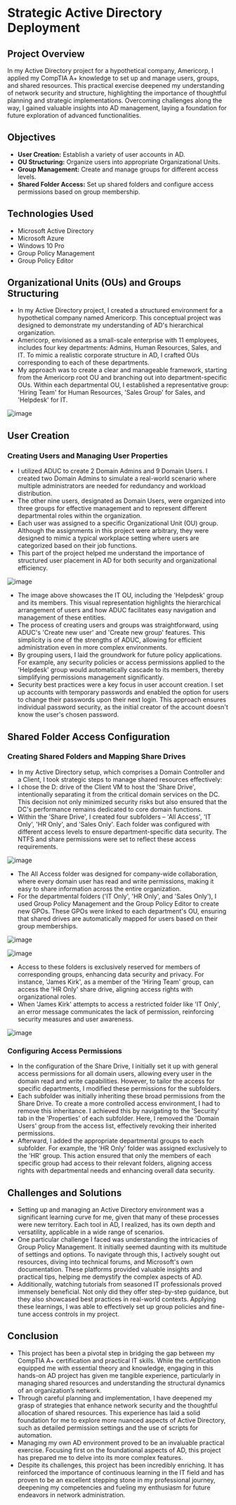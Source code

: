# Strategic Active Directory Deployment

## Project Overview
In my Active Directory project for a hypothetical company, Americorp, I applied my CompTIA A+ knowledge to set up and manage users, groups, and shared resources. This practical exercise deepened my understanding of network security and structure, highlighting the importance of thoughtful planning and strategic implementations. Overcoming challenges along the way, I gained valuable insights into AD management, laying a foundation for future exploration of advanced functionalities.

## Objectives
- **User Creation:** Establish a variety of user accounts in AD.
- **OU Structuring:** Organize users into appropriate Organizational Units.
- **Group Management:** Create and manage groups for different access levels.
- **Shared Folder Access:** Set up shared folders and configure access permissions based on group membership.

## Technologies Used
- Microsoft Active Directory
- Microsoft Azure
- Windows 10 Pro
- Group Policy Management
- Group Policy Editor

## Organizational Units (OUs) and Groups Structuring
- In my Active Directory project, I created a structured environment for a hypothetical company named Americorp. This conceptual project was designed to demonstrate my understanding of AD's hierarchical organization.
- Americorp, envisioned as a small-scale enterprise with 11 employees, includes four key departments: Admins, Human Resources, Sales, and IT. To mimic a realistic corporate structure in AD, I crafted OUs corresponding to each of these departments.
- My approach was to create a clear and manageable framework, starting from the Americorp root OU and branching out into department-specific OUs. Within each departmental OU, I established a representative group: 'Hiring Team' for Human Resources, 'Sales Group' for Sales, and 'Helpdesk' for IT.

![image](https://github.com/teher0094/Active-Directory-/assets/153027290/9e3d0f12-1f26-40ea-955f-9ed1672bc478)

## User Creation

### Creating Users and Managing User Properties  
- I utilized ADUC to create 2 Domain Admins and 9 Domain Users. I created two Domain Admins to simulate a real-world scenario where multiple administrators are needed for redundancy and workload distribution.
- The other nine users, designated as Domain Users, were organized into three groups for effective management and to represent different departmental roles within the organization.
- Each user was assigned to a specific Organizational Unit (OU) group. Although the assignments in this project were arbitrary, they were designed to mimic a typical workplace setting where users are categorized based on their job functions.
- This part of the project helped me understand the importance of structured user placement in AD for both security and organizational efficiency.

![image](https://github.com/teher0094/Active-Directory-/assets/153027290/4dd2f0b6-c80d-4bba-a94a-1b467ebc12f1)

- The image above showcases the IT OU, including the 'Helpdesk' group and its members. This visual representation highlights the hierarchical arrangement of users and how ADUC facilitates easy navigation and management of these entities.
- The process of creating users and groups was straightforward, using ADUC's 'Create new user' and 'Create new group' features. This simplicity is one of the strengths of ADUC, allowing for efficient administration even in more complex environments.
- By grouping users, I laid the groundwork for future policy applications. For example, any security policies or access permissions applied to the 'Helpdesk' group would automatically cascade to its members, thereby simplifying permissions management significantly.
- Security best practices were a key focus in user account creation. I set up accounts with temporary passwords and enabled the option for users to change their passwords upon their next login. This approach ensures individual password security, as the initial creator of the account doesn't know the user's chosen password.

## Shared Folder Access Configuration

### Creating Shared Folders and Mapping Share Drives
- In my Active Directory setup, which comprises a Domain Controller and a Client, I took strategic steps to manage shared resources effectively:
- I chose the D: drive of the Client VM to host the 'Share Drive', intentionally separating it from the critical domain services on the DC. This decision not only minimized security risks but also ensured that the DC's performance remains dedicated to core domain functions.
- Within the 'Share Drive', I created four subfolders – 'All Access', 'IT Only', 'HR Only', and 'Sales Only'. Each folder was configured with different access levels to ensure department-specific data security. The NTFS and share permissions were set to reflect these access requirements.

 ![image](https://github.com/teher0094/Active-Directory-/assets/153027290/f29a2222-3059-4768-aefe-0160d4c5e102)


- The All Access folder was designed for company-wide collaboration, where every domain user has read and write permissions, making it easy to share information across the entire organization.
- For the departmental folders ('IT Only', 'HR Only', and 'Sales Only'), I used Group Policy Management and the Group Policy Editor to create new GPOs. These GPOs were linked to each department's OU, ensuring that shared drives are automatically mapped for users based on their group memberships.

![image](https://github.com/teher0094/Active-Directory-/assets/153027290/44051984-2044-416b-8d28-9e621fcde443)


![image](https://github.com/teher0094/Active-Directory-/assets/153027290/7d3e5f43-d272-4f9c-85f1-45ebde97e77d)

- Access to these folders is exclusively reserved for members of corresponding groups, enhancing data security and privacy. For instance, 'James Kirk', as a member of the 'Hiring Team' group, can access the 'HR Only' share drive, aligning access rights with organizational roles.
- When 'James Kirk' attempts to access a restricted folder like 'IT Only', an error message communicates the lack of permission, reinforcing security measures and user awareness.

![image](https://github.com/teher0094/Active-Directory-/assets/153027290/16b1c113-8759-4adb-85be-dc7ca6f82fd5)


### Configuring Access Permissions
- In the configuration of the Share Drive, I initially set it up with general access permissions for all domain users, allowing every user in the domain read and write capabilities. However, to tailor the access for specific departments, I modified these permissions for the subfolders.
- Each subfolder was initially inheriting these broad permissions from the Share Drive. To create a more controlled access environment, I had to remove this inheritance. I achieved this by navigating to the 'Security' tab in the 'Properties' of each subfolder. Here, I removed the 'Domain Users' group from the access list, effectively revoking their inherited permissions.
- Afterward, I added the appropriate departmental groups to each subfolder. For example, the 'HR Only' folder was assigned exclusively to the 'HR' group. This action ensured that only the members of each specific group had access to their relevant folders, aligning access rights with departmental needs and enhancing overall data security.

## Challenges and Solutions
- Setting up and managing an Active Directory environment was a significant learning curve for me, given that many of these processes were new territory. Each tool in AD, I realized, has its own depth and versatility, applicable in a wide range of scenarios.
- One particular challenge I faced was understanding the intricacies of Group Policy Management. It initially seemed daunting with its multitude of settings and options. To navigate through this, I actively sought out resources, diving into technical forums, and Microsoft's own documentation. These platforms provided valuable insights and practical tips, helping me demystify the complex aspects of AD.
- Additionally, watching tutorials from seasoned IT professionals proved immensely beneficial. Not only did they offer step-by-step guidance, but they also showcased best practices in real-world contexts. Applying these learnings, I was able to effectively set up group policies and fine-tune access controls in my project.

## Conclusion
- This project has been a pivotal step in bridging the gap between my CompTIA A+ certification and practical IT skills. While the certification equipped me with essential theory and knowledge, engaging in this hands-on AD project has given me tangible experience, particularly in managing shared resources and understanding the structural dynamics of an organization’s network.
- Through careful planning and implementation, I have deepened my grasp of strategies that enhance network security and the thoughtful allocation of shared resources. This experience has laid a solid foundation for me to explore more nuanced aspects of Active Directory, such as detailed permission settings and the use of scripts for automation.
- Managing my own AD environment proved to be an invaluable practical exercise. Focusing first on the foundational aspects of AD, this project has prepared me to delve into its more complex features.
- Despite its challenges, this project has been incredibly enriching. It has reinforced the importance of continuous learning in the IT field and has proven to be an excellent stepping stone in my professional journey, deepening my competencies and fueling my enthusiasm for future endeavors in network administration.

